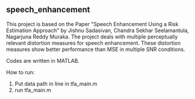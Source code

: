 ## speech_enhancement
This project is based on the Paper "Speech Enhancement Using a Risk Estimation Approach" by Jishnu Sadasivan, Chandra Sekhar Seelamantula, Nagarjuna Reddy Muraka. 
The project deals with multiple perceptually relevant distortion measures for speech enhancement. These distortion measures show better performance than MSE in multiple SNR conditions. 

Codes are written in MATLAB.

How to run: 
1. Put data path in line in tfa_main.m
2. run tfa_main.m 
